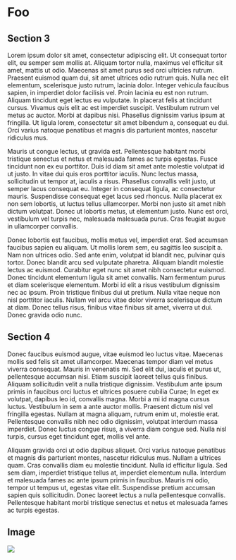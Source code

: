 # Foo

## Section 3
Lorem ipsum dolor sit amet, consectetur adipiscing elit. Ut consequat tortor elit, eu semper sem mollis at. Aliquam tortor nulla, maximus vel efficitur sit amet, mattis ut odio. Maecenas sit amet purus sed orci ultricies rutrum. Praesent euismod quam dui, sit amet ultrices odio rutrum quis. Nulla nec elit elementum, scelerisque justo rutrum, lacinia dolor. Integer vehicula faucibus sapien, in imperdiet dolor facilisis vel. Proin lacinia eu est non rutrum. Aliquam tincidunt eget lectus eu vulputate. In placerat felis at tincidunt cursus. Vivamus quis elit ac est imperdiet suscipit. Vestibulum rutrum vel metus ac auctor. Morbi at dapibus nisi. Phasellus dignissim varius ipsum at fringilla. Ut ligula lorem, consectetur sit amet bibendum a, consequat eu dui. Orci varius natoque penatibus et magnis dis parturient montes, nascetur ridiculus mus.

Mauris ut congue lectus, ut gravida est. Pellentesque habitant morbi tristique senectus et netus et malesuada fames ac turpis egestas. Fusce tincidunt non ex eu porttitor. Duis id diam sit amet ante molestie volutpat id ut justo. In vitae dui quis eros porttitor iaculis. Nunc lectus massa, sollicitudin ut tempor at, iaculis a risus. Phasellus convallis velit justo, ut semper lacus consequat eu. Integer in consequat ligula, ac consectetur mauris. Suspendisse consequat eget lacus sed rhoncus. Nulla placerat ex non sem lobortis, ut luctus tellus ullamcorper. Morbi non justo sit amet nibh dictum volutpat. Donec ut lobortis metus, ut elementum justo. Nunc est orci, vestibulum vel turpis nec, malesuada malesuada purus. Cras feugiat augue in ullamcorper convallis.

Donec lobortis est faucibus, mollis metus vel, imperdiet erat. Sed accumsan faucibus sapien eu aliquam. Ut mollis lorem sem, eu sagittis leo suscipit a. Nam non ultrices odio. Sed ante enim, volutpat id blandit nec, pulvinar quis tortor. Donec blandit arcu sed vulputate pharetra. Aliquam blandit molestie lectus ac euismod. Curabitur eget nunc sit amet nibh consectetur euismod. Donec tincidunt elementum ligula sit amet convallis. Nam fermentum purus et diam scelerisque elementum. Morbi id elit a risus vestibulum dignissim nec ac ipsum. Proin tristique finibus dui ut pretium. Nulla vitae neque non nisl porttitor iaculis. Nullam vel arcu vitae dolor viverra scelerisque dictum at diam. Donec tellus risus, finibus vitae finibus sit amet, viverra ut dui. Donec gravida odio nunc.

## Section 4
Donec faucibus euismod augue, vitae euismod leo luctus vitae. Maecenas mollis sed felis sit amet ullamcorper. Maecenas tempor diam vel metus viverra consequat. Mauris in venenatis mi. Sed elit dui, iaculis et purus ut, pellentesque accumsan nisi. Etiam suscipit laoreet tellus quis finibus. Aliquam sollicitudin velit a nulla tristique dignissim. Vestibulum ante ipsum primis in faucibus orci luctus et ultrices posuere cubilia Curae; In eget ex volutpat, dapibus leo id, convallis magna. Morbi a mi id magna cursus luctus. Vestibulum in sem a ante auctor mollis. Praesent dictum nisl vel fringilla egestas. Nullam at magna aliquam, rutrum enim ut, molestie erat. Pellentesque convallis nibh nec odio dignissim, volutpat interdum massa imperdiet. Donec luctus congue risus, a viverra diam congue sed. Nulla nisl turpis, cursus eget tincidunt eget, mollis vel ante.

Aliquam gravida orci ut odio dapibus aliquet. Orci varius natoque penatibus et magnis dis parturient montes, nascetur ridiculus mus. Nullam a ultrices quam. Cras convallis diam eu molestie tincidunt. Nulla id efficitur ligula. Sed sem diam, imperdiet tristique tellus at, imperdiet elementum nulla. Interdum et malesuada fames ac ante ipsum primis in faucibus. Mauris mi odio, tempor ut tempus ut, egestas vitae elit. Suspendisse pretium accumsan sapien quis sollicitudin. Donec laoreet lectus a nulla pellentesque convallis. Pellentesque habitant morbi tristique senectus et netus et malesuada fames ac turpis egestas.

## Image
![](https://docsify.js.org/_media/icon.svg)
